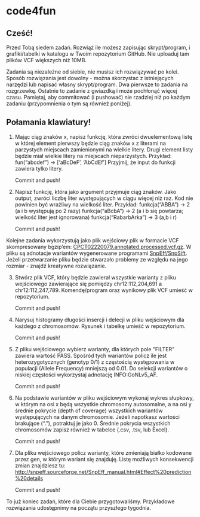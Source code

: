 # code4fun

## Cześć!

Przed Tobą siedem zadań. Rozwiąż ile możesz zapisując skrypt/program, i grafiki/tabelki w katalogu w Twoim repozytorium GitHub. Nie uploaduj tam plików VCF większych niż 10MB.

Zadania są niezależne od siebie, nie musisz ich rozwiązywać po kolei. Sposób rozwiązania jest dowolny - można skorzystac z istniejących narzędzi lub napisać własny skrypt/program. Dwa pierwsze to zadania na rozgrzewkę. Ostatnie to zadanie z gwiazdką i może pochłonąć więcej czasu. Pamiętaj, aby commitować (i pushować) nie rzadziej niż po każdym zadaniu (przypomnienia o tym są również poniżej). 

## Połamania klawiatury!
 
1. Mając ciąg znaków x, napisz funkcję, która zwróci dwuelementową listę w której element pierwszy będzie ciąg znaków x z literami na parzystych miejscach zamienionymi na wielkie litery. Drugi element listy będzie miał wielkie litery na miejscach nieparzystych. 
Przykład:
fun(“abcdef”) -> [‘aBcDeF’, ‘AbCdEf’]
Przyjmij, że input do funkcji zawiera tylko litery.
    
    Commit and push!


2. Napisz funkcję, która jako argument przyjmuje ciąg znaków. Jako output, zwróci liczbę liter występujących w ciągu więcej niż raz. Kod nie powinien być wrażliwy na wielkość liter. 
Przykład:
funkcja(“ABBA”) -> 2 (a i b występują po 2 razy)
funkcja(“aBcbA”) -> 2 (a i b się powtarza; wielkość liter jest ignorowana)
funkcja(“RabarbArka”) -> 3 (a,b i r)

    Commit and push!

Kolejne zadania wykorzystują jako plik wejściowy plik w formacie VCF skompresowany bgzip’em:  [CPCT02220079.annotated.processed.vcf.gz](https://drive.google.com/file/d/1jad37I6pt77FEddmhYS6kQ4zzvYRcJtI). W pliku są adnotacje wariantów wygenerowane programami [SnpEff/SnpSift](http://snpeff.sourceforge.net/SnpSift.html). Jeżeli przetwarzanie pliku będzie stwarzało problemy ze względu na jego rozmiar - znajdź kreatywne rozwiązanie.


3. Stwórz plik VCF, który będzie zawierał wszystkie warianty z pliku wejściowego zawierające się pomiędzy chr12:112,204,691 a chr12:112,247,789. Komendę/program oraz wynikowy plik VCF umieść w repozytorium.

    Commit and push!

4. Narysuj histogramy długości insercji i delecji w pliku wejściowym dla każdego z chromosomów. Rysunek i tabelkę umieść w repozytorium.

    Commit and push!

5. Z pliku wejściowego wybierz warianty, dla których pole "FILTER" zawiera wartość PASS. Spośród tych wariantów policz ile jest heterozygotycznych (genotyp 0/1) z częstością występowania w populacji (Allele Frequency) mniejszą od 0.01. Do selekcji wariantów o niskiej częstości wykorzystaj adnotację INFO:GoNLv5_AF.

    Commit and push!

6. Na podstawie wariantów w pliku wejściowym wykonaj wykres słupkowy, w którym na osi x będą wszystkie chromosomy autosomalne, a na osi y średnie pokrycie (depth of coverage) wszystkich wariantów występujących na danym chromosomie. Jeżeli napotkasz wartości brakujące (“.”), potraktuj je jako 0. Średnie pokrycia wszystkich chromosomów zapisz również w tabelce (.csv, .tsv, lub Excel).

    Commit and push!

7. Dla pliku wejściowego policz warianty, które zmieniają białko kodowane przez gen, w którym wariant się znajduję. Listę możliwych konsekwencji zmian znajdziesz tu: http://snpeff.sourceforge.net/SnpEff_manual.html#Effect%20prediction%20details

    Commit and push!


To już koniec zadań, które dla Ciebie przygotowaliśmy. Przykładowe rozwiązania udostępnimy na początu przyszłego tygodnia.
